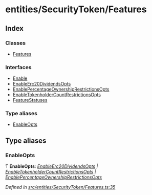 # entities/SecurityToken/Features

## Index

### Classes

* [Features]()

### Interfaces

* [Enable]()
* [EnableErc20DividendsOpts]()
* [EnablePercentageOwnershipRestrictionsOpts]()
* [EnableTokenholderCountRestrictionsOpts]()
* [FeatureStatuses]()

### Type aliases

* [EnableOpts](_entities_securitytoken_features_.md#enableopts)

## Type aliases

### EnableOpts

Ƭ **EnableOpts**: [_EnableErc20DividendsOpts_]() _\|_ [_EnableTokenholderCountRestrictionsOpts_]() _\|_ [_EnablePercentageOwnershipRestrictionsOpts_]()

_Defined in_ [_src/entities/SecurityToken/Features.ts:35_](https://github.com/PolymathNetwork/polymath-sdk/blob/550676f/src/entities/SecurityToken/Features.ts#L35)

